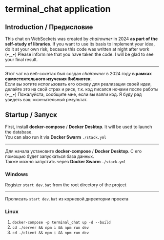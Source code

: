 # terminal_chat application

## Introduction / Предисловие

This chat on WebSockets was created by _chairowner_ in 2024 **as part of the self-study of libraries**.
If you want to use its basis to implement your idea, do it at your own risk, because this code was written at night after work (•‿•)
Please inform me that you have taken the code. I will be glad to see your final result.

---

Этот чат на веб-сокетах был создан _chairowner_ в 2024 году **в рамках самостоятельного изучения библиотек**.\
Если вы хотите использовать его основу для реализации своей идеи, делайте это на свой страх и риск, т.к. код писался ночами после работы (•‿•)
Пожалуйста, сообщите мне, если вы взяли код. Я буду рад увидеть ваш окончательный результат.

## Startup / Запуск

First, install **docker-compose** / **Docker Desktop**. It will be used to launch the database.\
You can also run it via **Docker Swarm** `./stack.yml`

---

Для начала установите **docker-compose** / **Docker Desktop**. С его помощью будет запускаться база данных.\
Также можно запустить через **Docker Swarm** `./stack.yml`

### Windows

Register `start dev.bat` from the root directory of the project

---

Прописать `start dev.bat` из корневой директории проекта

### Linux

1. `docker-compose -p terminal_chat up -d --build`
2. `cd ./server && npm i && npm run dev`
3. `cd ./client && npm i && npm run dev`
